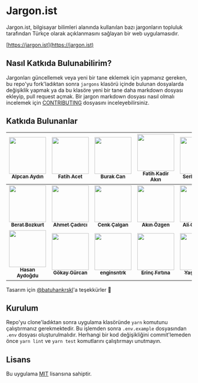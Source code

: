 # Jargon.ist

Jargon.ist, bilgisayar bilimleri alanında kullanılan bazı jargonların topluluk tarafından Türkçe olarak açıklanmasını sağlayan bir web uygulamasıdır.

[https://jargon.ist](https://jargon.ist)

## Nasıl Katkıda Bulunabilirim?

Jargonları güncellemek veya yeni bir tane eklemek için yapmanız gereken, bu repo'yu fork'ladıktan sonra `jargons` klasörü içinde bulunan dosyalarda değişiklik yapmak ya da bu klasöre yeni bir tane daha markdown dosyası ekleyip, pull request açmak. Bir jargon markdown dosyası nasıl olmalı incelemek için [CONTRIBUTING](CONTRIBUTING.md) dosyasını inceleyebilirsiniz.

## Katkıda Bulunanlar

<!-- prettier-ignore -->
| [<img src="https://avatars.githubusercontent.com/u/1801024?v=3" width="100px;"/><br /><sub><b>Alpcan Aydın</b></sub>](https://github.com/alpcanaydin) | [<img src="https://avatars.githubusercontent.com/u/712419?v=3" width="100px;"/><br /><sub><b>Fatih Acet</b></sub>](https://github.com/fatihacet) | [<img src="https://avatars.githubusercontent.com/u/3121257?v=3" width="100px;"/><br /><sub><b>Burak Can</b></sub>](https://github.com/burakcan) | [<img src="https://avatars.githubusercontent.com/u/196477?v=3" width="100px;"/><br /><sub><b>Fatih Kadir Akın</b></sub>](https://github.com/f) | [<img src="https://avatars2.githubusercontent.com/u/353690?v=3" width="100px;"/><br /><sub><b>Serkan Algur</b></sub>](https://github.com/serkanalgur) | [<img src="https://avatars2.githubusercontent.com/u/632820?v=3" width="100px;"/><br /><sub><b>Aşkın Gedik</b></sub>](https://github.com/askn) | [<img src="https://avatars0.githubusercontent.com/u/26525137?s=460&v=3" width="100px;"/><br /><sub><b>Ömer Gülen</b></sub>](https://github.com/omergulen) |
| :---: | :---: | :---: | :---: | :---: | :---: | :---: |
| [<img src="https://avatars0.githubusercontent.com/u/10505575?s=460&v=3" width="100px;"/><br /><sub><b>Berat Bozkurt</b></sub>](https://github.com/Berat) | [<img src="https://avatars0.githubusercontent.com/u/9280397?s=460&v=3" width="100px;"/><br /><sub><b>Ahmet Çadırcı</b></sub>](https://github.com/ahmetcadirci25) | [<img src="https://avatars0.githubusercontent.com/u/20703102?s=460&v=3" width="100px;"/><br /><sub><b>Cenk Çalgan</b></sub>](https://github.com/cenkcalgan) | [<img src="https://avatars0.githubusercontent.com/u/9608963?s=460&v=3" width="100px;"/><br /><sub><b>Akın Özgen</b></sub>](https://github.com/akinozgen) | [<img src="https://avatars0.githubusercontent.com/u/1905698?s=460&v=3" width="100px;"/><br /><sub><b>Ali Can Batur</b></sub>](https://github.com/alicanbatur) | [<img src="https://avatars0.githubusercontent.com/u/10801029?s=460&v=3" width="100px;"/><br /><sub><b>okb1100</b></sub>](https://github.com/okb1100) | [<img src="https://avatars0.githubusercontent.com/u/12040730?s=460&v=3" width="100px;"/><br /><sub><b>muratcesmecioglu</b></sub>](https://github.com/muratcesmecioglu) |
[<img src="https://avatars0.githubusercontent.com/u/2880893?s=460&v=3" width="100px;"/><br /><sub><b>Hasan Aydoğdu</b></sub>](https://github.com/hsnaydd) | [<img src="https://avatars0.githubusercontent.com/u/1509413?s=460&v=3" width="100px;"/><br /><sub><b>Gökay Gürcan</b></sub>](https://github.com/gokaygurcan) | [<img src="https://avatars0.githubusercontent.com/u/18609975?s=460&v=3" width="100px;"/><br /><sub><b>enginsntrk</b></sub>](https://github.com/enginsntrk) | [<img src="https://avatars0.githubusercontent.com/u/2132371?s=460&v=3" width="100px;"/><br /><sub><b>Erinç Fırtına</b></sub>](https://github.com/EricMcRay) | [<img src="https://avatars0.githubusercontent.com/u/8968758?s=460&v=3" width="100px;"/><br /><sub><b>Yaşar Koçal</b></sub>](https://github.com/uyasarkocal) |

Tasarım için [@batuhankrskl](https://twitter.com/batuhankrskl)'a teşekkürler 🎉

## Kurulum

Repo'yu clone'ladıktan sonra uygulama klasöründe `yarn` komutunu çalıştırmanız gerekmektedir. Bu işlemden sonra `.env.example` dosyasından `.env` dosyası oluşturulmalıdır. Herhangi bir kod değişikliğini commit'lemeden önce `yarn lint` ve `yarn test` komutlarını çalıştırmayı unutmayın.

## Lisans

Bu uygulama [MIT](LICENSE) lisansına sahiptir.

